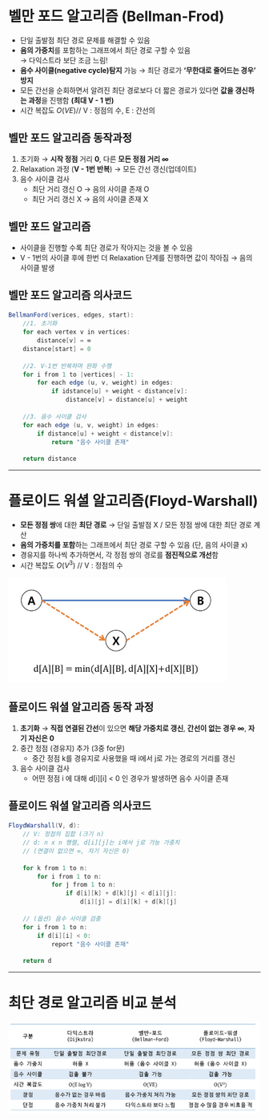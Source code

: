 # 벨만 포드 알고리즘 (Bellman-Frod)

- 단일 출발점 최단 경로 문제를 해결할 수 있음
- **음의 가중치**를 포함하는 그래프에서 최단 경로 구할 수 있음  
→ 다익스트라 보단 조금 느림!
- **음수 사이클(negative cycle)탐지** 가능 → 최단 경로가 **‘무한대로 줄어드는 경우’ 방지**
- 모든 간선을 순회하면서 알려진 최단 경로보다 더 짧은 경로가 있다면 **값을 갱신하는 과정**을 진행함 **(최대 V - 1 번)**
- 시간 복잡도 $O(VE)$// V : 정점의 수, E : 간선의

## 벨만 포드 알고리즘 동작과정

1. 초기화 → **시작 정점** 거리 **0**, 다른 **모든 정점 거리 ∞**
2. Relaxation 과정 (**V - 1번 반복**) → 모든 간선 갱신(업데이트)
3. 음수 사이클 검사
    - 최단 거리 갱신 O → 음의 사이클 존재 O
    - 최단 거리 갱신 X → 음의 사이클 존재 X

## 벨만 포드 알고리즘

- 사이클을 진행할 수록 최단 경로가 작아지는 것을 볼 수 있음
- V - 1번의 사이클 후에 한번 더 Relaxation 단계를 진행하면 값이 작아짐 → 음의 사이클 발생

## 벨만 포드 알고리즘 의사코드

```java
BellmanFord(verices, edges, start):
	//1. 초기화
	for each vertex v in vertices:
		distance[v] = ∞
	distance[start] = 0
	
	//2. V-1번 반복하며 완화 수행
	for i from 1 to |vertices| - 1:
		for each edge (u, v, weight) in edges:
			if idstance[u] + weight < distance[v]:
				distance[v] = distance[u] + weight
				
	//3. 음수 사이클 검사
	for each edge (u, v, weight) in edges:
		if distance[u] + weight < distance[v]:
			return "음수 사이클 존재"
			
	return distance
```

---

# 플로이드 워셜 알고리즘(Floyd-Warshall)

- **모든 정점 쌍**에 대한 **최단 경로** → 단일 출발점 X / 모든 정점 쌍에 대한 최단 경로 계산
- **음의 가중치를 포함**하는 그래프에서 최단 경로 구할 수 있음 (단, 음의 사이클 x)
- 경유지를 하나씩 추가하면서, 각 정점 쌍의 경로를 **점진적으로 개선**함
- 시간 복잡도 $O(V^3)$ // V : 정점의 수

![216.png](img/216.png)

## 플로이드 워셜 알고리즘 동작 과정

1. **초기화** → **직접 연결된 간선**이 있으면 **해당 가중치로 갱신**, **간선이 없는 경우 ∞**, **자기 자신은 0**
2. 중간 정점 (경유지) 추가 (3중 for문)
    - 중간 정점 k를 경유지로 사용했을 때 i에서 j로 가는 경로의 거리를 갱신
3. 음수 사이클 검사
    - 어떤 정점 i 에 대해 d[i][i] < 0 인 경우가 발생하면 음수 사이클 존재

## 플로이드 워셜 알고리즘 의사코드

```java
FloydWarshall(V, d):
	// V: 정점의 집합 (크기 n)
	// d: n x n 행렬, d[i][j]는 i에서 j로 가능 가중치
	// (연결이 없으면 ∞, 자기 자신은 0)
	
	for k from 1 to n:
		for i from 1 to n:
			for j from 1 to n:
				if d[i][k] + d[k][j] < d[i][j]:
					d[i][j] = d[i][k] + d[k][j]
					
	// (옵션) 음수 사이클 검충
	for i from 1 to n:
		if d[i][i] < 0:
			report "음수 사이클 존재"
			
	return d
```

---

# 최단 경로 알고리즘 비교 분석

![217.png](img/217.png)